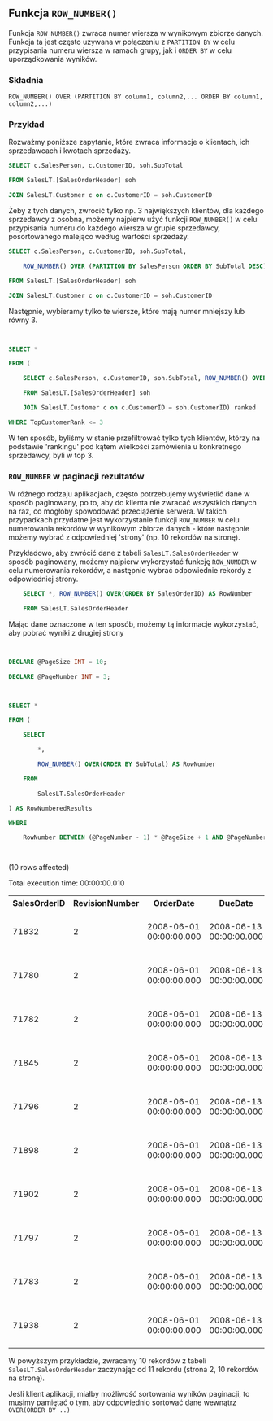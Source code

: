 ## Funkcja `ROW_NUMBER()`

Funkcja `ROW_NUMBER()` zwraca numer wiersza w wynikowym zbiorze danych. Funkcja ta jest często używana w połączeniu z `PARTITION BY` w celu przypisania numeru wiersza w ramach grupy, jak i `ORDER BY` w celu uporządkowania wyników.

### Składnia

```
ROW_NUMBER() OVER (PARTITION BY column1, column2,... ORDER BY column1, column2,...)

```

### Przykład

Rozważmy poniższe zapytanie, które zwraca informacje o klientach, ich sprzedawcach i kwotach sprzedaży.


```sql
SELECT c.SalesPerson, c.CustomerID, soh.SubTotal
FROM SalesLT.[SalesOrderHeader] soh
JOIN SalesLT.Customer c on c.CustomerID = soh.CustomerID
```

Żeby z tych danych, zwrócić tylko np. 3 największych klientów, dla każdego sprzedawcy z osobna, możemy najpierw użyć funkcji `ROW_NUMBER()` w celu przypisania numeru do każdego wiersza w grupie sprzedawcy, posortowanego malejąco według wartości sprzedaży. 




```sql
SELECT c.SalesPerson, c.CustomerID, soh.SubTotal, 
    ROW_NUMBER() OVER (PARTITION BY SalesPerson ORDER BY SubTotal DESC) as TopCustomerRank
FROM SalesLT.[SalesOrderHeader] soh
JOIN SalesLT.Customer c on c.CustomerID = soh.CustomerID
```

Następnie, wybieramy tylko te wiersze, które mają numer mniejszy lub równy 3.


```sql

SELECT * 
FROM (
    SELECT c.SalesPerson, c.CustomerID, soh.SubTotal, ROW_NUMBER() OVER (PARTITION BY SalesPerson ORDER BY SubTotal DESC) as TopCustomerRank
    FROM SalesLT.[SalesOrderHeader] soh
    JOIN SalesLT.Customer c on c.CustomerID = soh.CustomerID) ranked
WHERE TopCustomerRank <= 3

```

W ten sposób, byliśmy w stanie przefiltrować tylko tych klientów, którzy na podstawie 'rankingu' pod kątem wielkości zamówienia u konkretnego sprzedawcy, byli w top 3.

### `ROW_NUMBER` w paginacji rezultatów

W róźnego rodzaju aplikacjach, często potrzebujemy wyświetlić dane w sposób paginowany, po to, aby do klienta nie zwracać wszystkich danych na raz, co mogłoby spowodować przeciążenie serwera. W takich przypadkach przydatne jest wykorzystanie funkcji `ROW_NUMBER` w celu numerowania rekordów w wynikowym zbiorze danych - które następnie możemy wybrać z odpowiedniej 'strony' (np. 10 rekordów na stronę).

Przykładowo, aby zwrócić dane z tabeli `SalesLT.SalesOrderHeader` w sposób paginowany, możemy najpierw wykorzystać funkcję `ROW_NUMBER` w celu numerowania rekordów, a następnie wybrać odpowiednie rekordy z odpowiedniej strony.


```sql
    SELECT *, ROW_NUMBER() OVER(ORDER BY SalesOrderID) AS RowNumber
    FROM SalesLT.SalesOrderHeader
```

Mając dane oznaczone w ten sposób, możemy tą informacje wykorzystać, aby pobrać wyniki z drugiej strony


```sql

DECLARE @PageSize INT = 10;
DECLARE @PageNumber INT = 3;

SELECT *
FROM (
    SELECT 
        *,
        ROW_NUMBER() OVER(ORDER BY SubTotal) AS RowNumber
    FROM 
        SalesLT.SalesOrderHeader
) AS RowNumberedResults
WHERE 
    RowNumber BETWEEN (@PageNumber - 1) * @PageSize + 1 AND @PageNumber * @PageSize;


```


(10 rows affected)



Total execution time: 00:00:00.010





<table><tr><th>SalesOrderID</th><th>RevisionNumber</th><th>OrderDate</th><th>DueDate</th><th>ShipDate</th><th>Status</th><th>OnlineOrderFlag</th><th>SalesOrderNumber</th><th>PurchaseOrderNumber</th><th>AccountNumber</th><th>CustomerID</th><th>ShipToAddressID</th><th>BillToAddressID</th><th>ShipMethod</th><th>CreditCardApprovalCode</th><th>SubTotal</th><th>TaxAmt</th><th>Freight</th><th>TotalDue</th><th>Comment</th><th>rowguid</th><th>ModifiedDate</th><th>RowNumber</th></tr><tr><td>71832</td><td>2</td><td>2008-06-01 00:00:00.000</td><td>2008-06-13 00:00:00.000</td><td>2008-06-08 00:00:00.000</td><td>5</td><td>0</td><td>SO71832</td><td>PO10353140756</td><td>10-4020-000088</td><td>29922</td><td>639</td><td>639</td><td>CARGO TRANSPORT 5</td><td>NULL</td><td>35775,2113</td><td>2862,0169</td><td>894,3803</td><td>39531,6085</td><td>NULL</td><td>addb8620-432a-456e-8470-1bedd4bc3457</td><td>2008-06-08 00:00:00.000</td><td>21</td></tr><tr><td>71780</td><td>2</td><td>2008-06-01 00:00:00.000</td><td>2008-06-13 00:00:00.000</td><td>2008-06-08 00:00:00.000</td><td>5</td><td>0</td><td>SO71780</td><td>PO19604173239</td><td>10-4020-000340</td><td>30113</td><td>653</td><td>653</td><td>CARGO TRANSPORT 5</td><td>NULL</td><td>38418,6895</td><td>3073,4952</td><td>960,4672</td><td>42452,6519</td><td>NULL</td><td>a47665d2-7ac9-4cf3-8a8b-2a3883554284</td><td>2008-06-08 00:00:00.000</td><td>22</td></tr><tr><td>71782</td><td>2</td><td>2008-06-01 00:00:00.000</td><td>2008-06-13 00:00:00.000</td><td>2008-06-08 00:00:00.000</td><td>5</td><td>0</td><td>SO71782</td><td>PO19372114749</td><td>10-4020-000582</td><td>29485</td><td>1086</td><td>1086</td><td>CARGO TRANSPORT 5</td><td>NULL</td><td>39785,3304</td><td>3182,8264</td><td>994,6333</td><td>43962,7901</td><td>NULL</td><td>f1be45a5-5c57-4a50-93c6-5f8be44cb7cb</td><td>2008-06-08 00:00:00.000</td><td>23</td></tr><tr><td>71845</td><td>2</td><td>2008-06-01 00:00:00.000</td><td>2008-06-13 00:00:00.000</td><td>2008-06-08 00:00:00.000</td><td>5</td><td>0</td><td>SO71845</td><td>PO2697119362</td><td>10-4020-000187</td><td>29938</td><td>1020</td><td>1020</td><td>CARGO TRANSPORT 5</td><td>NULL</td><td>41622,0511</td><td>3329,7641</td><td>1040,5513</td><td>45992,3665</td><td>NULL</td><td>e68f7ee9-c581-45cd-9c4f-386aeda74d84</td><td>2008-06-08 00:00:00.000</td><td>24</td></tr><tr><td>71796</td><td>2</td><td>2008-06-01 00:00:00.000</td><td>2008-06-13 00:00:00.000</td><td>2008-06-08 00:00:00.000</td><td>5</td><td>0</td><td>SO71796</td><td>PO17052159664</td><td>10-4020-000420</td><td>29660</td><td>1058</td><td>1058</td><td>CARGO TRANSPORT 5</td><td>NULL</td><td>57634,6342</td><td>4610,7707</td><td>1440,8659</td><td>63686,2708</td><td>NULL</td><td>917ef5ba-f32d-4563-8588-66db0bcdc846</td><td>2008-06-08 00:00:00.000</td><td>25</td></tr><tr><td>71898</td><td>2</td><td>2008-06-01 00:00:00.000</td><td>2008-06-13 00:00:00.000</td><td>2008-06-08 00:00:00.000</td><td>5</td><td>0</td><td>SO71898</td><td>PO5713190501</td><td>10-4020-000052</td><td>29932</td><td>637</td><td>637</td><td>CARGO TRANSPORT 5</td><td>NULL</td><td>63980,9884</td><td>5118,4791</td><td>1599,5247</td><td>70698,9922</td><td>NULL</td><td>96f84d24-3355-43d2-b5a3-55e97c17e58c</td><td>2008-06-08 00:00:00.000</td><td>26</td></tr><tr><td>71902</td><td>2</td><td>2008-06-01 00:00:00.000</td><td>2008-06-13 00:00:00.000</td><td>2008-06-08 00:00:00.000</td><td>5</td><td>0</td><td>SO71902</td><td>PO5539125166</td><td>10-4020-000061</td><td>29929</td><td>999</td><td>999</td><td>CARGO TRANSPORT 5</td><td>NULL</td><td>74058,8078</td><td>5924,7046</td><td>1851,4702</td><td>81834,9826</td><td>NULL</td><td>137850d6-efdf-4de1-920f-5757a86cdaaf</td><td>2008-06-08 00:00:00.000</td><td>27</td></tr><tr><td>71797</td><td>2</td><td>2008-06-01 00:00:00.000</td><td>2008-06-13 00:00:00.000</td><td>2008-06-08 00:00:00.000</td><td>5</td><td>0</td><td>SO71797</td><td>PO16501134889</td><td>10-4020-000142</td><td>29796</td><td>642</td><td>642</td><td>CARGO TRANSPORT 5</td><td>NULL</td><td>78029,6898</td><td>6242,3752</td><td>1950,7422</td><td>86222,8072</td><td>NULL</td><td>bb3fee84-c8bf-4dd2-bcca-675ab6a11c38</td><td>2008-06-08 00:00:00.000</td><td>28</td></tr><tr><td>71783</td><td>2</td><td>2008-06-01 00:00:00.000</td><td>2008-06-13 00:00:00.000</td><td>2008-06-08 00:00:00.000</td><td>5</td><td>0</td><td>SO71783</td><td>PO19343113609</td><td>10-4020-000024</td><td>29957</td><td>992</td><td>992</td><td>CARGO TRANSPORT 5</td><td>NULL</td><td>83858,4261</td><td>6708,6741</td><td>2096,4607</td><td>92663,5609</td><td>NULL</td><td>7db2329e-6446-42a8-8915-9c8370b68ed8</td><td>2008-06-08 00:00:00.000</td><td>29</td></tr><tr><td>71938</td><td>2</td><td>2008-06-01 00:00:00.000</td><td>2008-06-13 00:00:00.000</td><td>2008-06-08 00:00:00.000</td><td>5</td><td>0</td><td>SO71938</td><td>PO8468183315</td><td>10-4020-000016</td><td>29546</td><td>635</td><td>635</td><td>CARGO TRANSPORT 5</td><td>NULL</td><td>88812,8625</td><td>7105,029</td><td>2220,3216</td><td>98138,2131</td><td>NULL</td><td>a36ee74a-cf0d-4024-a1ce-4eaffd1f85f0</td><td>2008-06-08 00:00:00.000</td><td>30</td></tr></table>




W powyższym przykładzie, zwracamy 10 rekordów z tabeli `SalesLT.SalesOrderHeader` zaczynając od 11 rekordu (strona 2, 10 rekordów na stronę).

Jeśli klient aplikacji, miałby możliwość sortowania wyników paginacji, to musimy pamiętać o tym, aby odpowiednio sortować dane wewnątrz `OVER(ORDER BY ..)`
